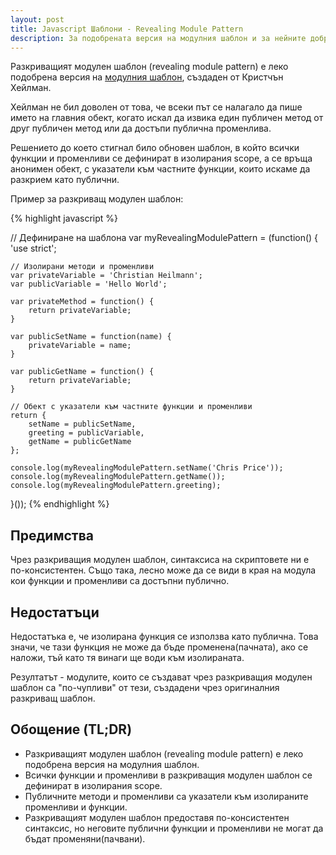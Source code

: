 ```yaml
---
layout: post
title: Javascript Шаблони - Revealing Module Pattern
description: За подобрената версия на модулния шаблон и за нейните добри и лоши страни.
---
```


Разкриващият модулен шаблон (revealing module pattern) е леко подобрена версия на [модулния шаблон](http://kleopetrov.me/2015/11/05/javascript-module-pattern), създаден от Кристчън Хейлман.

Хейлман не бил доволен от това, че всеки път се налагало да пише името на главния обект, когато искал да извика един публичен метод от друг публичен метод или да достъпи публична променлива.

Решението до което стигнал било обновен шаблон, в който всички функции и променливи се дефинират в изолирания scope, а се връща анонимен обект, с указатели към частните функции, които искаме да разкрием като публични.

Пример за разкриващ модулен шаблон:

{% highlight javascript %}

// Дефиниране на шаблона
var myRevealingModulePattern = (function() {
    'use strict';

    // Изолирани методи и променливи
    var privateVariable = 'Christian Heilmann';
    var publicVariable = 'Hello World';

    var privateMethod = function() {
        return privateVariable;
    }

    var publicSetName = function(name) {
        privateVariable = name;
    }

    var publicGetName = function() {
        return privateVariable;
    }

    // Обект с указатели към частните функции и променливи
    return {
        setName = publicSetName,
        greeting = publicVariable,
        getName = publicGetName
    };

    console.log(myRevealingModulePattern.setName('Chris Price'));
    console.log(myRevealingModulePattern.getName());
    console.log(myRevealingModulePattern.greeting);
}());
{% endhighlight %}

## Предимства

Чрез разкриващия модулен шаблон, синтаксиса на скриптовете ни е по-консистентен. Също така, лесно може да се види в края на модула кои функции и променливи са достъпни публично.

## Недостатъци

Недостатъка е, че изолирана функция се използва като публична. Това значи, че тази функция не може да бъде променена(пачната), ако се наложи, тъй като тя винаги ще води към изолираната.

Резултатът - модулите, които се създават чрез разкриващия модулен шаблон са "по-чупливи" от тези, създадени чрез оригиналния разкриващ шаблон.

## Обощение (TL;DR)

- Разкриващият модулен шаблон (revealing module pattern) е леко подобрена версия на модулния шаблон.
- Всички функции и променливи в разкриващия модулен шаблон се дефинират в изолирания scope.
- Публичните методи и променливи са указатели към изолираните променливи и функции.
- Разкриващият модулен шаблон предоставя по-консистентен синтаксис, но неговите публични функции и променливи не могат да бъдат променяни(пачвани).